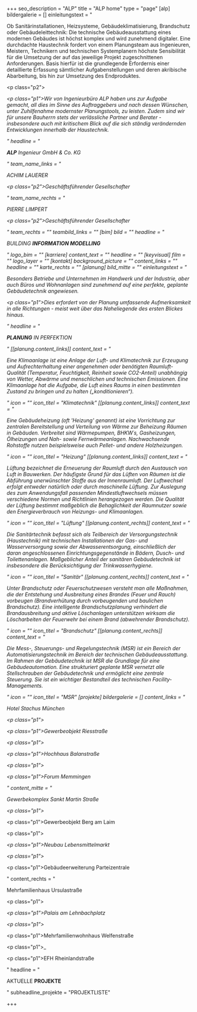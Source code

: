 +++
seo_description = "ALP"
title = "ALP home"
type = "page"
[alp]
bildergalerie = []
einleitungstext = "<p>Ob Sanitärinstallationen, Heizsysteme, Gebäudeklimatisierung, Brandschutz oder Gebäudeleittechnik: Die technische Gebäudeausstattung eines modernen Gebäudes ist höchst komplex und wird zunehmend digitaler. Eine durchdachte Haustechnik fordert von einem Planungsteam aus Ingenieuren, Meistern, Technikern und technischen Systemplanern höchste Sensibilität für die Umsetzung der auf das jeweilige Projekt zugeschnittenen Anforderungen. Basis hierfür ist die grundlegende Erfordernis einer detaillierte Erfassung sämtlicher Aufgabenstellungen und deren akribische Abarbeitung, bis hin zur Umsetzung des Endproduktes.</p><p class=\"p2\">____</p><p class=\"p1\">Wir von Ingenieurbüro ALP haben uns zur Aufgabe gemacht, all dies im Sinne des Auftraggebers und nach dessen Wünschen, unter Zuhilfenahme modernster Planungstools, zu leisten. Zudem sind wir für unsere Bauherrn stets der verlässliche Partner und Berater - insbesondere auch mit kritischem Blick auf die sich ständig verändernden Entwicklungen innerhalb der Haustechnik.</p>"
headline = "<p><strong>ALP</strong> Ingenieur GmbH &amp; Co. KG</p>"
team_name_links = "<p>ACHIM LAUERER</p><p class=\"p2\"><em>Geschäftsführender Gesellschafter</em></p>"
team_name_rechts = "<p>PIERRE LIMPERT</p><p class=\"p2\">Geschäftsführender Gesellschafter</p>"
team_rechts = ""
teambild_links = ""
[bim]
bild = ""
headline = "<p>BUILDING <strong>INFORMATION MODELLING</strong></p>"
logo_bim = ""
[karriere]
content_text = ""
headline = ""
[keyvisual]
film = ""
logo_layer = ""
[kontakt]
background_picture = ""
content_links = ""
headline = ""
karte_rechts = ""
[planung]
bild_mitte = ""
einleitungstext = "<p>Besonders Betriebe und Unternehmen im Handwerk und der Industrie, aber auch Büros und Wohnanlagen sind zunehmend auf eine perfekte, geplante Gebäudetechnik angewiesen.</p><p class=\"p1\">Dies erfordert von der Planung umfassende Aufmerksamkeit in alle Richtungen - meist weit über das Naheliegende des ersten Blickes hinaus.</p>"
headline = "<p><strong>PLANUNG</strong> IN PERFEKTION</p>"
[[planung.content_links]]
content_text = "<p>Eine Klimaanlage ist eine Anlage der Luft- und Klimatechnik zur Erzeugung und Aufrechterhaltung einer angenehmen oder benötigten Raumluft-Qualität (Temperatur, Feuchtigkeit, Reinheit sowie CO2-Anteil) unabhängig von Wetter, Abwärme und menschlichen und technischen Emissionen. Eine Klimaanlage hat die Aufgabe, die Luft eines Raums in einen bestimmten Zustand zu bringen und zu halten („konditionieren“).</p>"
icon = ""
icon_titel = "Klimatechnik"
[[planung.content_links]]
content_text = "<p>Eine Gebäudeheizung (oft 'Heizung' genannt) ist eine Vorrichtung zur zentralen Bereitstellung und Verteilung von Wärme zur Beheizung Räumen in Gebäuden. Verbreitet sind Wärmepumpen, BHKW´s, Gasheizungen, Ölheizungen und Nah- sowie Fernwärmeanlagen. Nachwachsende Rohstoffe nutzen beispielsweise auch Pellet- und andere Holzheizungen.</p>"
icon = ""
icon_titel = "Heizung"
[[planung.content_links]]
content_text = "<p>Lüftung bezeichnet die Erneuerung der Raumluft durch den Austausch von Luft in Bauwerken. Der häufigste Grund für das Lüften von Räumen ist die Abführung unerwünschter Stoffe aus der Innenraumluft. Der Luftwechsel erfolgt entweder natürlich oder durch maschinelle Lüftung. Zur Auslegung des zum Anwendungsfall passenden Mindestluftwechsels müssen verschiedene Normen und Richtlinien herangezogen werden. Die Qualität der Lüftung bestimmt maßgeblich die Behaglichkeit der Raumnutzer sowie den Energieverbrauch von Heizungs- und Klimaanlagen.</p>"
icon = ""
icon_titel = "Lüftung"
[[planung.content_rechts]]
content_text = "<p>Die Sanitärtechnik befasst sich als Teilbereich der Versorgungstechnik (Haustechnik) mit technischen Installationen der Gas- und Wasserversorgung sowie der Abwasserentsorgung, einschließlich der daran angeschlossenen Einrichtungsgegenstände in Bädern, Dusch- und Toilettenanlagen. Maßgeblicher Anteil der sanitären Gebäudetechnik ist insbesondere die Berücksichtigung der Trinkwasserhygiene.</p>"
icon = ""
icon_titel = "Sanitär"
[[planung.content_rechts]]
content_text = "<p>Unter Brandschutz oder Feuerschutzwesen versteht man alle Maßnahmen, die der Entstehung und Ausbreitung eines Brandes (Feuer und Rauch) vorbeugen (Brandverhütung durch vorbeugenden und baulichen Brandschutz). Eine intelligente Brandschutzplanung verhindert die Brandausbreitung und aktive Löschanlagen unterstützen wirksam die Löscharbeiten der Feuerwehr bei einem Brand (abwehrender Brandschutz).</p>"
icon = ""
icon_titel = "Brandschutz"
[[planung.content_rechts]]
content_text = "<p>Die Mess-, Steuerungs- und Regelungstechnik (MSR) ist ein Bereich der Automatisierungstechnik im Bereich der technischen Gebäudeausstattung. Im Rahmen der Gebäudetechnik ist MSR die Grundlage für eine Gebäudeautomation. Eine strukturiert geplante MSR vernetzt alle Stellschrauben der Gebäudetechnik und ermöglicht eine zentrale Steuerung. Sie ist ein wichtiger Bestandteil des technischen Facility-Managements.</p>"
icon = ""
icon_titel = "MSR"
[projekte]
bildergalerie = []
content_links = "<p>Hotel Stachus München</p><p class=\"p1\">_</p><p class=\"p1\">Gewerbeobjekt Riesstraße</p><p class=\"p1\">_</p><p class=\"p1\">Hochhaus Balanstraße</p><p class=\"p1\">_</p><p class=\"p1\">Forum Memmingen</p>"
content_mitte = "<p>Gewerbekomplex Sankt Martin Straße</p><p class=\"p1\">_</p><p class=\"p1\">Gewerbeobjekt Berg am Laim</p><p class=\"p1\">_</p><p class=\"p1\">Neubau Lebensmittelmarkt</p><p class=\"p1\">_</p><p class=\"p1\">Gebäudeerweiterung Parteizentrale</p>"
content_rechts = "<p>Mehrfamilienhaus Ursulastraße</p><p class=\"p1\">_</p><p class=\"p1\">Palais am Lehnbachplatz</p><p class=\"p1\">_</p><p class=\"p1\">Mehrfamilienwohnhaus Welfenstraße</p><p class=\"p1\">_</p><p class=\"p1\">EFH Rheinlandstraße</p>"
headline = "<p>AKTUELLE <strong>PROJEKTE</strong></p>"
subheadline_projekte = "PROJEKTLISTE"

+++
